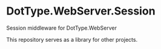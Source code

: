 # DotType.WebServer.Session
Session middleware for DotType.WebServer

This repository serves as a library for other projects.